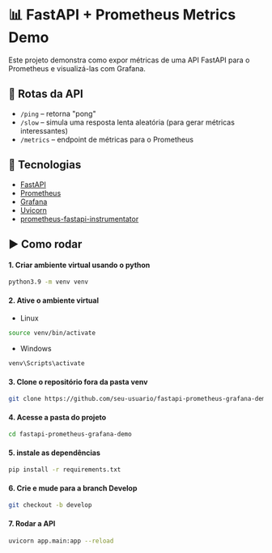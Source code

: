 # 📊 FastAPI + Prometheus Metrics Demo
Este projeto demonstra como expor métricas de uma API FastAPI para o Prometheus e visualizá-las com Grafana.

## 🚀 Rotas da API

- `/ping` – retorna "pong"
- `/slow` – simula uma resposta lenta aleatória (para gerar métricas interessantes)
- `/metrics` – endpoint de métricas para o Prometheus

 ## 🧪 Tecnologias

- [FastAPI](https://fastapi.tiangolo.com/)
- [Prometheus](https://prometheus.io/)
- [Grafana](https://grafana.com/)
- [Uvicorn](https://www.uvicorn.org/)
- [prometheus-fastapi-instrumentator](https://github.com/trallard/prometheus-fastapi-instrumentator)

## ▶️ Como rodar

#### 1. Criar ambiente virtual usando o python
```bash
python3.9 -m venv venv
```
#### 2. Ative o ambiente virtual
- Linux
```bash
source venv/bin/activate
```
- Windows
```bash
venv\Scripts\activate
```

#### 3. Clone o repositório fora da pasta venv
```bash
git clone https://github.com/seu-usuario/fastapi-prometheus-grafana-demo.git
```
#### 4. Acesse a pasta do projeto
```bash
cd fastapi-prometheus-grafana-demo
```
#### 5. instale as dependências
```bash
pip install -r requirements.txt
```
#### 6. Crie e mude para a branch Develop
```bash
git checkout -b develop
```
#### 7. Rodar a API
```bash
uvicorn app.main:app --reload
```
